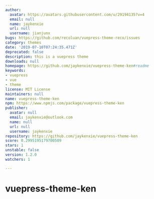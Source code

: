 ```yaml
---
author:
  avatar: https://avatars.githubusercontent.com/u/29194135?v=4
  email: null
  name: jaykenxie
  url: null
  username: jianjunx
bugs: https://github.com/recoluan/vuepress-theme-reco/issues
category: themes
date: '2019-07-10T07:24:35.471Z'
deprecated: false
description: this is a vuepress theme
downloads: null
homepage: https://github.com/jaykenxie/vuepress-theme-ken#readme
keywords:
- vuepress
- vue
- theme
license: MIT License
maintainers: null
name: vuepress-theme-ken
npm: https://www.npmjs.com/package/vuepress-theme-ken
publisher:
  avatar: null
  email: jaykenxie@outlook.com
  name: null
  url: null
  username: jaykenxie
repository: https://github.com/jaykenxie/vuepress-theme-ken
score: 0.2995195179700509
stars: 1
unstable: false
version: 1.2.0
watchers: 1

---
```


# vuepress-theme-ken